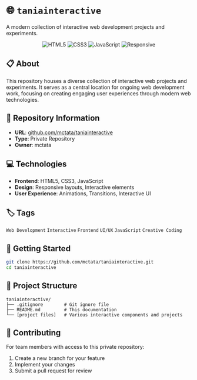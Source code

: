# 🌐 <code>taniainteractive</code>

A modern collection of interactive web development projects and experiments.

<div align="center">

![HTML5](https://img.shields.io/badge/HTML5-E34F26?style=for-the-badge&logo=html5&logoColor=white)
![CSS3](https://img.shields.io/badge/CSS3-1572B6?style=for-the-badge&logo=css3&logoColor=white)
![JavaScript](https://img.shields.io/badge/JavaScript-F7DF1E?style=for-the-badge&logo=javascript&logoColor=black)
![Responsive](https://img.shields.io/badge/Responsive-5C2D91?style=for-the-badge&logo=bootstrap&logoColor=white)

</div>

## 📋 About

This repository houses a diverse collection of interactive web projects and experiments. It serves as a central location for ongoing web development work, focusing on creating engaging user experiences through modern web technologies.

## 🔗 Repository Information

- **URL**: [github.com/mctata/taniainteractive](https://github.com/mctata/taniainteractive)
- **Type**: Private Repository
- **Owner**: mctata

## 💻 Technologies

- **Frontend**: HTML5, CSS3, JavaScript
- **Design**: Responsive layouts, Interactive elements
- **User Experience**: Animations, Transitions, Interactive UI

## 🏷️ Tags

`Web Development` `Interactive` `Frontend` `UI/UX` `JavaScript` `Creative Coding`

## 🚀 Getting Started

```bash
git clone https://github.com/mctata/taniainteractive.git
cd taniainteractive
```

## 📁 Project Structure

```
taniainteractive/
├── .gitignore        # Git ignore file
├── README.md         # This documentation
└── [project files]   # Various interactive components and projects
```

## 🔄 Contributing

For team members with access to this private repository:

1. Create a new branch for your feature
2. Implement your changes
3. Submit a pull request for review